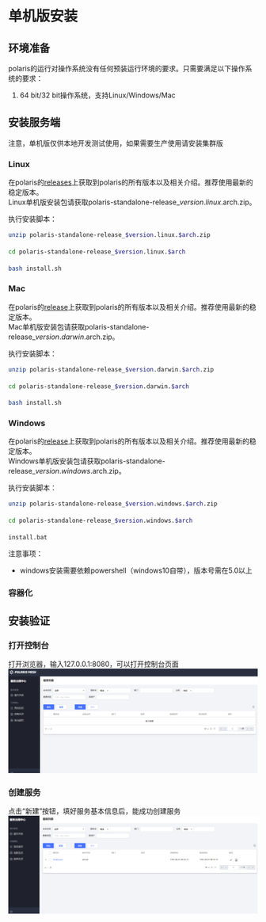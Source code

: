 # 单机版安装

## 环境准备

polaris的运行对操作系统没有任何预装运行环境的要求。只需要满足以下操作系统的要求：

1. 64 bit/32 bit操作系统，支持Linux/Windows/Mac

## 安装服务端

注意，单机版仅供本地开发测试使用，如果需要生产使用请安装集群版

### Linux

在polaris的[releases](https://github.com/polarismesh/polaris/releases)上获取到polaris的所有版本以及相关介绍。推荐使用最新的稳定版本。<br/>
Linux单机版安装包请获取polaris-standalone-release_$version.linux.$arch.zip。

执行安装脚本：

```bash
unzip polaris-standalone-release_$version.linux.$arch.zip

cd polaris-standalone-release_$version.linux.$arch

bash install.sh
```

### Mac

在polaris的[release](https://github.com/polarismesh/polaris/releases)上获取到polaris的所有版本以及相关介绍。推荐使用最新的稳定版本。<br/>
Mac单机版安装包请获取polaris-standalone-release_$version.darwin.$arch.zip。

执行安装脚本：

```bash
unzip polaris-standalone-release_$version.darwin.$arch.zip

cd polaris-standalone-release_$version.darwin.$arch

bash install.sh
```

### Windows

在polaris的[release](https://github.com/polarismesh/polaris/releases)上获取到polaris的所有版本以及相关介绍。推荐使用最新的稳定版本。<br/>
Windows单机版安装包请获取polaris-standalone-release_$version.windows.$arch.zip。

执行安装脚本：

```bash
unzip polaris-standalone-release_$version.windows.$arch.zip

cd polaris-standalone-release_$version.windows.$arch

install.bat
```
注意事项：
- windows安装需要依赖powershell（windows10自带），版本号需在5.0以上

### 容器化


## 安装验证

### 打开控制台

打开浏览器，输入127.0.0.1:8080，可以打开控制台页面<br/>
![console](console.png)

### 创建服务

点击“新建”按钮，填好服务基本信息后，能成功创建服务<br/>
![create_service](create_service.png)
